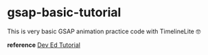 # gsap-basic-tutorial

This is very basic GSAP animation practice code with TimelineLite 🤓

**reference** [Dev Ed Tutorial](https://youtu.be/5RyrIPCs47A)
